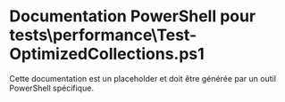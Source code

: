 # Documentation PowerShell pour tests\performance\Test-OptimizedCollections.ps1

Cette documentation est un placeholder et doit être générée par un outil PowerShell spécifique.
